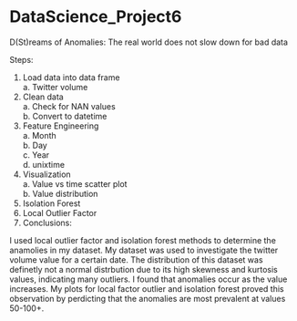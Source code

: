 # DataScience_Project6
D(St)reams of Anomalies: The real world does not slow down for bad data

Steps:
1.	Load data into data frame <br />
a.	Twitter volume <br />
2.	Clean data <br />
a.	Check for NAN values <br />
b.	Convert to datetime <br />
3.	Feature Engineering <br />
a.	Month <br />
b.	Day <br />
c.	Year <br />
d.	unixtime <br />
4.	Visualization <br />
a.	Value vs time scatter plot <br />
b.	Value distribution <br />
5.	Isolation Forest
6.	Local Outlier Factor
7.	Conclusions:

I used local outlier factor and isolation forest methods to determine the anamolies in my dataset. My dataset was used to investigate the twitter volume value for a certain date. The distribution of this dataset was definetly not a normal distrbution due to its high skewness and kurtosis values, indicating many outliers. I found that anomalies occur as the value increases. My plots for local factor outlier and isolation forest proved this observation by perdicting that the anomalies are most prevalent at values 50-100+.
